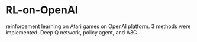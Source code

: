 # RL-on-OpenAI
reinforcement learning on Atari games on OpenAI platform. 3 methods were implemented: Deep Q network, policy agent, and A3C

